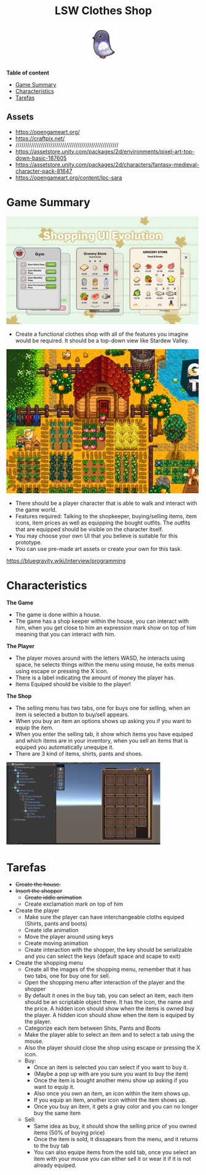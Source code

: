 <div align="center">
  <h1>LSW Clothes Shop</h1>
</div>

<div align="center"> 
  <img src="images/logo.png" width="100">
</div>

**Table of content**
- [Game Summary](#game-summary)
- [Characteristics](#characteristics)
- [Tarefas](#tarefas)

## Assets

- https://opengameart.org/
- https://craftpix.net/
- /////////////////////////////////////////////////////
- https://assetstore.unity.com/packages/2d/environments/pixel-art-top-down-basic-187605
- https://assetstore.unity.com/packages/2d/characters/fantasy-medieval-character-pack-81647
- https://opengameart.org/content/lpc-sara


# Game Summary

<img src="images/shoppingUILSW.jpg" width="500">

- Create a functional clothes shop with all of the features you imagine would be required. It should be a top-down view like Stardew Valley.

<img src="images/startdewValley.jpg" width="500">

- There should be a player character that is able to walk and interact with the game world.
- Features required: Talking to the shopkeeper, buying/selling items, item icons, item prices as well as equipping the bought outfits. The outfits that are equipped should be visible on the character itself.
- You may choose your own UI that you believe is suitable for this prototype.
- You can use pre-made art assets or create your own for this task.

https://bluegravity.wiki/interview/programming

# Characteristics

**The Game**
- The game is done within a house.
- The game has a shop keeper within the house, you can interact with him, when you get close to him an expression mark show on top of him meaning that you can interact with him.

**The Player**
- The player moves around with the letters WASD, he interacts using space, he selects things within the menu using mouse, he exits menus using escape or pressing the X icon.
- There is a label indicating the amount of money the player has.
- Items Equiped should be visible to the player!

**The Shop**
- The selling menu has two tabs, one for buys one for selling, when an item is selected a button to buy/sell appears.
- When you buy an item an options shows up asking you if you want to equip the item.
- When you enter the selling tab, it show which items you have equiped and which items are in your inventory, when you sell an items that is equiped you automatically unequipe it.
- There are 3 kind of items, shirts, pants and shoes.

<img src="images/buySellMenu.png" width="400">

# Tarefas

- ~~Create the house.~~
- ~~Insert the shopper~~
  - ~~Create iddle animation~~
  - Create exclamation mark on top of him
- Create the player
  - Make sure the player can have interchangeable cloths equiped (Shirts, pants and boots)
  - Create idle animation
  - Move the player around using keys
  - Create moving animation
  - Create interaction with the shopper, the key should be serializable and you can select the keys (default space and scape to exit)
- Create the shopping menu
  - Create all the images of the shopping menu, remember that it has two tabs, one for buy one for sell.
  - Open the shopping menu after interaction of the player and the shopper
  - By default it ones in the buy tab, you can select an item, each item should be an scriptable object there. It has the icon, the name and the price. A hidden icon should show when the items is owned buy the player. A hidden icon should show when the item is equiped by the player.
  - Categorize each item between Shits, Pants and Boots
  - Make the player able to select an item and to select a tab using the mouse.
  - Also the player should close the shop using escape or pressing the X icon.
  - Buy:
    - Once an item is selected you can select if you want to buy it.
    - (Maybe a pop up with are you sure you want to buy the item)
    - Once the item is bought another menu show up asking if you want to equip it.
    - Also once you own an item, an icon within the item shows up.
    - If you equip an item, another icon withint the item shows up.
    - Once you buy an item, it gets a gray color and you can no longer buy the same item
  - Sell:
    - Same idea as buy, it should show the selling price of you owned items (50% of buying price)
    - Once the item is sold, it dissapears from the menu, and it returns to the buy tab
    - You can also equipe items from the sold tab, once you select an item with your mouse you can either sell it or wear it if it is not already equiped.
  
